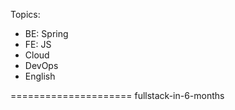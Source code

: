 Topics:
<ul>
<li>BE: Spring</li>
<li>FE: JS</li>
<li>Cloud</li>
<li>DevOps</li>
<li>English</li>
</ul>

=====================
fullstack-in-6-months

